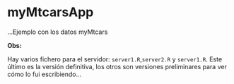 myMtcarsApp
===========

...Ejemplo con los datos myMtcars

**Obs:**

Hay varios fichero para el servidor: `server1.R`,`server2.R` y `server1.R`. Este último es la versión definitiva, los otros son versiones preliminares para ver cómo lo fui escribiendo...
